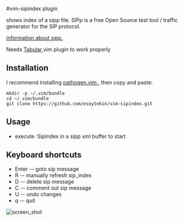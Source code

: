 #vim-sipindex plugin

shows index of a sipp file.
SIPp is a free Open Source test tool / traffic generator for the SIP protocol. 

[information about sipp.](http://sipp.sourceforge.net/)

Needs [ Tabular ]( https://github.com/godlygeek/tabular ) vim plugin to work properly

## Installation
I recommend installing [ pathogen.vim ]( https://github.com/tpope/vim-pathogen ), then copy and paste:

```
mkdir -p ~/.vim/bundle
cd ~/.vim/bundle
git clone https://github.com/esoytekin/vim-sipindex.git
```

## Usage
* execute :SipIndex in a sipp xml buffer to start

## Keyboard shortcuts
* Enter -- goto sip message
*    R  -- manually refresh sip_index
*    D  -- delete sip message
*    C  -- comment out sip message
*    U  -- undo changes
*    q  -- quit

![screen_shot](http://s3.postimg.org/rlhqbc583/imgvimsipindex.png)
